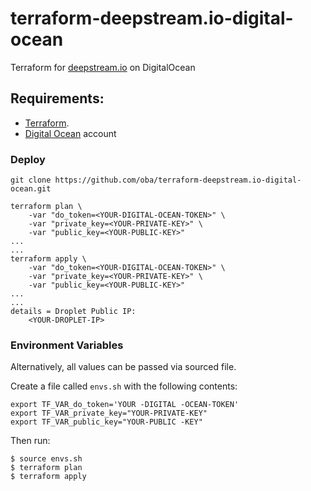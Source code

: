 # terraform-deepstream.io-digital-ocean

Terraform for [deepstream.io](https://deepstream.io/) on DigitalOcean

## Requirements:

* [Terraform](https://www.terraform.io/).
* [Digital Ocean](https://www.digitalocean.com/) account

### Deploy

    git clone https://github.com/oba/terraform-deepstream.io-digital-ocean.git

    terraform plan \
        -var "do_token=<YOUR-DIGITAL-OCEAN-TOKEN>" \
        -var "private_key=<YOUR-PRIVATE-KEY>" \
        -var "public_key=<YOUR-PUBLIC-KEY>"
    ...
    ...
    terraform apply \
        -var "do_token=<YOUR-DIGITAL-OCEAN-TOKEN>" \
        -var "private_key=<YOUR-PRIVATE-KEY>" \
        -var "public_key=<YOUR-PUBLIC-KEY>"
    ...
    ...
    details = Droplet Public IP:
        <YOUR-DROPLET-IP>

### Environment Variables

Alternatively, all values can be passed via sourced file.

Create a file called `envs.sh` with the following contents:

    export TF_VAR_do_token='YOUR -DIGITAL -OCEAN-TOKEN'
    export TF_VAR_private_key="YOUR-PRIVATE-KEY"
    export TF_VAR_public_key="YOUR-PUBLIC -KEY"

Then run:

    $ source envs.sh
    $ terraform plan
    $ terraform apply